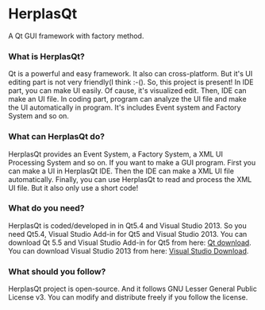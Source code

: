 # HerplasQt
A Qt GUI framework with factory method.

### What is HerplasQt?
Qt is a powerful and easy framework. It also can cross-platform. But it's UI editing part is not very friendly(I think :-(). So, this project is present! In IDE part, you can make UI easily. Of cause, it's visualized edit. Then, IDE can make an UI file. In coding part, program can analyze the UI file and make the UI automatically in program. It's includes Event system and Factory System and so on.

### What can HerplasQt do?
HerplasQt provides an Event System, a Factory System, a XML UI Processing System and so on. If you want to make a GUI program. First you can make a UI in HerplasQt IDE. Then the IDE can make a XML UI file automatically. Finally, you can use HerplasQt to read and process the XML UI file. But it also only use a short code!

### What do you need?
HerplasQt is coded/developed in in Qt5.4 and Visual Studio 2013. So you need Qt5.4, Visual Studio Add-in for Qt5 and Visual Studio 2013. You can download Qt 5.5 and Visual Studio Add-in for Qt5 from here: [Qt download](http://www.qt.io/download/). You can download Visual Studio 2013 from here: [Visual Studio Download](https://www.visualstudio.com/zh-cn/downloads/download-visual-studio-vs#).

### What should you follow?
HerplasQt project is open-source. And it follows GNU Lesser General Public License v3. You can modify and distribute freely if you follow the license.